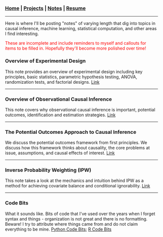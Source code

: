 ### [Home](README.md) | [Projects](Projects.md) | [Notes](Notes.md) | [Resume](docs/Adam_R_Rohde_Resume.pdf)


---

Here is where I'll be posting "notes" of varying length that dig into topics in causal inference, machine learning, statistical computation, and other areas I find interesting.

<span style="color: red;"> These are incomplete and include reminders to myself and callouts for items to be filled in. Hopefully they'll become more polished over time!   </span>




### Overview of Experimental Design
This note provides an overview of experimental design including key principles, basic statistics, parametric hypothesis testing, ANOVA, randomization tests, and factorial designs.  [Link](Notes/Experimental-Design.html) 

--- 

### Overview of Observational Causal Inference
This note covers why observational causal inference is important, potential outcomes, identification and estimation strategies.  [Link](Notes/Causal-Inference.html) 

--- 

### The Potential Outcomes Approach to Causal Inference
We discuss the potential outcomes framework from first principles. We discuss how this framework thinks about causality, the core problems at issue, assumptions, and causal effects of interest.  [Link](Notes/Potential-Outcomes-Framework--2021-10-13-.html) 

---


### Inverse Probability Weighting (IPW)
This note takes a look at the mechanics and intuition behind IPW as a method for achieving covariate balance and conditional ignorability. [Link](Notes/IPW--2021-10-13-.html) 


---


### Code Bits
What it sounds like. Bits of code that I've used over the years when I forget syntax and things - organization is not great and there is no formatting. Beware! I try to attribute where things came from and do not claim everything to be mine. [Python Code Bits](Notes/Python-Code-Bits.html); [R Code Bits](Notes/R-Code-Bits.html) 

